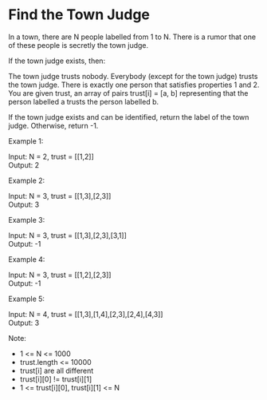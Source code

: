 # Find the Town Judge

In a town, there are N people labelled from 1 to N.  There is a rumor that one of these people is secretly the town judge.

If the town judge exists, then:

The town judge trusts nobody.
Everybody (except for the town judge) trusts the town judge.
There is exactly one person that satisfies properties 1 and 2.
You are given trust, an array of pairs trust[i] = [a, b] representing that the person labelled a trusts the person labelled b.

If the town judge exists and can be identified, return the label of the town judge.  Otherwise, return -1.

 

Example 1:

Input: N = 2, trust = [[1,2]]<br>
Output: 2

Example 2:

Input: N = 3, trust = [[1,3],[2,3]]<br>
Output: 3

Example 3:

Input: N = 3, trust = [[1,3],[2,3],[3,1]]<br>
Output: -1

Example 4:

Input: N = 3, trust = [[1,2],[2,3]]<br>
Output: -1

Example 5:

Input: N = 4, trust = [[1,3],[1,4],[2,3],[2,4],[4,3]]<br>
Output: 3
 

Note:
<ul>
<li>1 <= N <= 1000</li>
<li>trust.length <= 10000</li>
<li>trust[i] are all different</li>
<li>trust[i][0] != trust[i][1]</li>
<li>1 <= trust[i][0], trust[i][1] <= N</li>
</ul>
